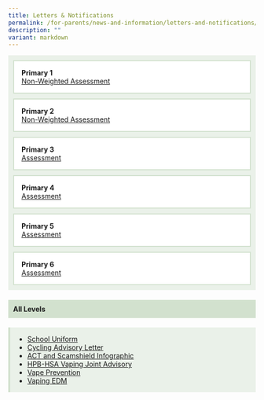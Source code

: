 ```yaml
---
title: Letters & Notifications
permalink: /for-parents/news-and-information/letters-and-notifications/
description: ""
variant: markdown
---
```

<div style="display: flex; flex-wrap: wrap; gap: 10px; background-color: #eaf1e9; padding: 10px;">
  
  <div style="flex: 1 1 300px; border: 2px solid #d2e1ce; background-color: #ffffff; padding: 15px;">
    <strong>Primary 1</strong><br>
    <a rel="noopener nofollow" target="_blank" href="/files/2025/Assesment letters/2025_P1_NWA_Letter.pdf">
      Non-Weighted Assessment
    </a>
  </div>
  
  <div style="flex: 1 1 300px; border: 2px solid #d2e1ce; background-color: #ffffff; padding: 15px;">
    <strong>Primary 2</strong><br>
    <a rel="noopener nofollow" target="_blank" href="/files/2025/Assesment letters/2025_P2_NWA_Letter.pdf">
      Non-Weighted Assessment
    </a>
  </div>
  
  <div style="flex: 1 1 300px; border: 2px solid #d2e1ce; background-color: #ffffff; padding: 15px;">
    <strong>Primary 3</strong><br>
    <a rel="noopener nofollow" target="_blank" href="/files/2025/Assesment letters/2025_P3_Assessment_Letter.pdf">
      Assessment
    </a>
  </div>

  <div style="flex: 1 1 300px; border: 2px solid #d2e1ce; background-color: #ffffff; padding: 15px;">
    <strong>Primary 4</strong><br>
    <a rel="noopener nofollow" target="_blank" href="/files/2025/Assesment letters/2025_P4_Assessment_Letter.pdf">
      Assessment
    </a>
  </div>

  <div style="flex: 1 1 300px; border: 2px solid #d2e1ce; background-color: #ffffff; padding: 15px;">
    <strong>Primary 5</strong><br>
    <a rel="noopener nofollow" target="_blank" href="/files/2025/Assesment letters/2025_P5_Assessment_Letter.pdf">
      Assessment
    </a>
  </div>

  <div style="flex: 1 1 300px; border: 2px solid #d2e1ce; background-color: #ffffff; padding: 15px;">
    <strong>Primary 6</strong><br>
    <a rel="noopener nofollow" target="_blank" href="/files/2025/Assesment letters/2025_P6_Assessment_Letter.pdf">
      Assessment
    </a>
  </div>
</div>


<h4 style="background-color: #d2e1ce; padding: 10px; margin-top: 20px;">All Levels</h4>
<div style="background-color: #eaf1e9; padding: 15px; border-left: 4px solid #d2e1ce;">
  <ul style="margin: 0; padding-left: 20px;">
    <li><a rel="noopener noreferrer nofollow" target="_blank" href="/files/2025/Booklists/Letter_for_All_Parents_2024___FPPS.pdf">School Uniform</a></li>
    <li><a rel="noopener noreferrer nofollow" target="_blank" href="/files/2025/Cycling_Advisory_Letter_To_Parents.pdf">Cycling Advisory Letter</a></li>
    <li><a rel="noopener noreferrer nofollow" target="_blank" href="/files/Letters%20and%20Notifications/All%20Levels/act%20and%20scamshield%20infographic%20for%20moe%20(special%20broadcast).pdf">ACT and Scamshield Infographic</a></li>
    <li><a rel="noopener noreferrer nofollow" target="_blank" href="/files/Letters%20and%20Notifications/All%20Levels/hpb-hsa%20joint%20advisory%20to%20parents%20and%20students_may%202023.pdf">HPB-HSA Vaping Joint Advisory</a></li>
    <li><a rel="noopener noreferrer nofollow" target="_blank" href="/files/Letters%20and%20Notifications/All%20Levels/vape%20prevention_a3%20poster.pdf">Vape Prevention</a></li>
    <li><a rel="noopener noreferrer nofollow" target="_blank" href="/files/Letters%20and%20Notifications/All%20Levels/primary%20school%20-%20vaping%20edm%20(may%202023).pdf">Vaping EDM</a></li>
  </ul>
</div>